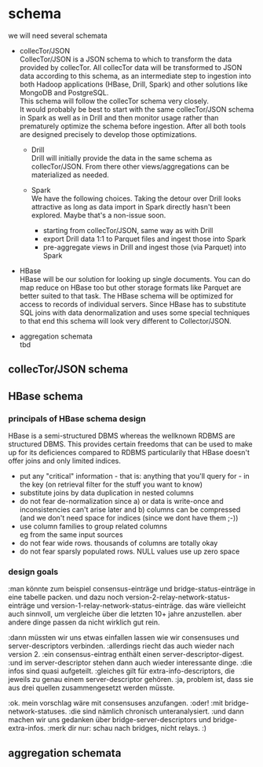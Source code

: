 # schema

we will need several schemata

- collecTor/JSON   
CollecTor/JSON is a JSON schema to which to transform the data provided by collecTor. All collecTor data will be transformed to JSON data according to this schema, as an intermediate step to ingestion into both Hadoop applications (HBase, Drill, Spark) and other solutions like MongoDB and PostgreSQL.  
This schema will follow the collecTor schema very closely.  
It would probably be best to start with the same collecTor/JSON schema in Spark 
as well as in Drill and then monitor usage rather than prematurely optimize 
the schema before ingestion. After all both tools are designed precisely to 
develop those optimizations.

	- Drill   
Drill will initially provide the data in the same schema as collecTor/JSON. 
From there other views/aggregations can be materialized as needed.

	- Spark   
	We have the following choices. Taking the detour over Drill looks attractive as long as data import in Spark directly hasn't been explored. Maybe that's a non-issue soon.  
		- starting from collecTor/JSON, same way as with Drill
		- export Drill data 1:1 to Parquet files and ingest those into Spark
		- pre-aggregate views in Drill and ingest those (via Parquet) into Spark    

- HBase   
HBase will be our solution for looking up single documents. You can do map reduce on HBase too but other storage formats like Parquet are better suited to 
that task. The HBase schema will be optimized for access to records of individual servers. Since HBase has to substitute SQL joins with data denormalization and uses some special techniques to that end this schema will look very different
 to Collector/JSON.


- aggregation schemata   
tbd

## collecTor/JSON schema



## HBase schema

### principals of HBase schema design
HBase is a semi-structured DBMS whereas the wellknown RDBMS are structured 
DBMS. This provides certain freedoms that can be used to make up for its 
deficiences compared to RDBMS particularily that HBase doesn't offer joins 
and only limited indices.

- put any "critical" information - that is: anything that you'll query for - in
 the key (on retrieval filter for the stuff you want to know)
- substitute joins by data duplication in nested columns
- do not fear de-normalization since a) or data is write-once and 
inconsistencies can't arise later and b) columns can be compressed (and we don't need space for indices (since we dont have them ;-))
- use column families to group related columns   
  eg from the same input sources
- do not fear wide rows. thousands of columns are totally okay
- do not fear sparsly populated rows. NULL values use up zero space

### design goals
:man könnte zum beispiel consensus-einträge und bridge-status-einträge in eine tabelle packen.
und dazu noch version-2-relay-network-status-einträge und version-1-relay-network-status-einträge.
das wäre vielleicht auch sinnvoll, um vergleiche über die letzten 10+ jahre anzustellen.
aber andere dinge passen da nicht wirklich gut rein.



:dann müssten wir uns etwas einfallen lassen wie wir consensuses und server-descriptors verbinden.
:allerdings riecht das auch wieder nach version 2.
:ein consensus-eintrag enthält einen server-descriptor-digest.
:und im server-descriptor stehen dann auch wieder interessante dinge.
:die infos sind quasi aufgeteilt.
:gleiches gilt für extra-info-descriptors, die jeweils zu genau einem server-descriptor gehören.
:ja, problem ist, dass sie aus drei quellen zusammengesetzt werden müsste.

:ok. mein vorschlag wäre mit consensuses anzufangen.
:oder!
:mit bridge-network-statuses.
:die sind nämlich chronisch unteranalysiert.
:und dann machen wir uns gedanken über bridge-server-descriptors und bridge-extra-infos.
:merk dir nur: schau nach bridges, nicht relays. :)




## aggregation schemata